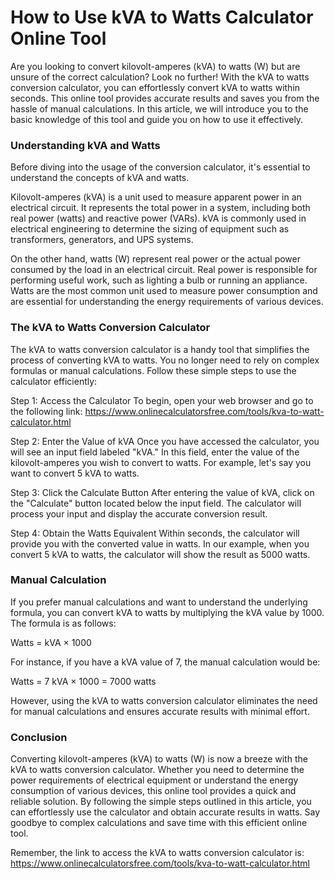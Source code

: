 How to Use kVA to Watts Calculator Online Tool
==============================================

Are you looking to convert kilovolt-amperes (kVA) to watts (W) but are unsure of the correct calculation? Look no further! With the kVA to watts conversion calculator, you can effortlessly convert kVA to watts within seconds. This online tool provides accurate results and saves you from the hassle of manual calculations. In this article, we will introduce you to the basic knowledge of this tool and guide you on how to use it effectively.

### Understanding kVA and Watts

Before diving into the usage of the conversion calculator, it's essential to understand the concepts of kVA and watts.

Kilovolt-amperes (kVA) is a unit used to measure apparent power in an electrical circuit. It represents the total power in a system, including both real power (watts) and reactive power (VARs). kVA is commonly used in electrical engineering to determine the sizing of equipment such as transformers, generators, and UPS systems.

On the other hand, watts (W) represent real power or the actual power consumed by the load in an electrical circuit. Real power is responsible for performing useful work, such as lighting a bulb or running an appliance. Watts are the most common unit used to measure power consumption and are essential for understanding the energy requirements of various devices.

### The kVA to Watts Conversion Calculator

The kVA to watts conversion calculator is a handy tool that simplifies the process of converting kVA to watts. You no longer need to rely on complex formulas or manual calculations. Follow these simple steps to use the calculator efficiently:

Step 1: Access the Calculator To begin, open your web browser and go to the following link: <https://www.onlinecalculatorsfree.com/tools/kva-to-watt-calculator.html>

Step 2: Enter the Value of kVA Once you have accessed the calculator, you will see an input field labeled "kVA." In this field, enter the value of the kilovolt-amperes you wish to convert to watts. For example, let's say you want to convert 5 kVA to watts.

Step 3: Click the Calculate Button After entering the value of kVA, click on the "Calculate" button located below the input field. The calculator will process your input and display the accurate conversion result.

Step 4: Obtain the Watts Equivalent Within seconds, the calculator will provide you with the converted value in watts. In our example, when you convert 5 kVA to watts, the calculator will show the result as 5000 watts.

### Manual Calculation

If you prefer manual calculations and want to understand the underlying formula, you can convert kVA to watts by multiplying the kVA value by 1000. The formula is as follows:

Watts = kVA × 1000

For instance, if you have a kVA value of 7, the manual calculation would be:

Watts = 7 kVA × 1000 = 7000 watts

However, using the kVA to watts conversion calculator eliminates the need for manual calculations and ensures accurate results with minimal effort.

### Conclusion

Converting kilovolt-amperes (kVA) to watts (W) is now a breeze with the kVA to watts conversion calculator. Whether you need to determine the power requirements of electrical equipment or understand the energy consumption of various devices, this online tool provides a quick and reliable solution. By following the simple steps outlined in this article, you can effortlessly use the calculator and obtain accurate results in watts. Say goodbye to complex calculations and save time with this efficient online tool.

Remember, the link to access the kVA to watts conversion calculator is: <https://www.onlinecalculatorsfree.com/tools/kva-to-watt-calculator.html>